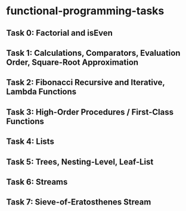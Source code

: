 # functional-programming-tasks

## Task 0: Factorial and isEven
## Task 1: Calculations, Comparators, Evaluation Order, Square-Root Approximation
## Task 2: Fibonacci Recursive and Iterative, Lambda Functions
## Task 3: High-Order Procedures / First-Class Functions
## Task 4: Lists
## Task 5: Trees, Nesting-Level, Leaf-List
## Task 6: Streams
## Task 7: Sieve-of-Eratosthenes Stream
